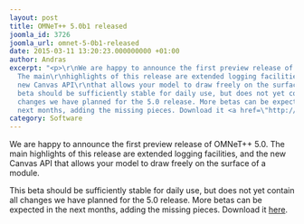 ```yaml
---
layout: post
title: OMNeT++ 5.0b1 released
joomla_id: 3726
joomla_url: omnet-5-0b1-released
date: 2015-03-11 13:20:23.000000000 +01:00
author: Andras
excerpt: "<p>\r\nWe are happy to announce the first preview release of OMNeT++ 5.0.
  The main\r\nhighlights of this release are extended logging facilities, and the
  new Canvas API\r\nthat allows your model to draw freely on the surface of a module.\r\n</p>\r\n<p>\r\nThis
  beta should be sufficiently stable for daily use, but does not yet contain\r\nall
  changes we have planned for the 5.0 release. More betas can be expected\r\nin the
  next months, adding the missing pieces. Download it <a href=\"http://omnetpp.org/component/jdownloads/category/31-release-test-versions?Itemid=-1\">here</a>.\r\n</p>"
category: Software
---
```

<p>
We are happy to announce the first preview release of OMNeT++ 5.0. The main
highlights of this release are extended logging facilities, and the new Canvas API
that allows your model to draw freely on the surface of a module.
</p>
<p>
This beta should be sufficiently stable for daily use, but does not yet contain
all changes we have planned for the 5.0 release. More betas can be expected
in the next months, adding the missing pieces. Download it <a href="http://omnetpp.org/component/jdownloads/category/31-release-test-versions?Itemid=-1">here</a>.
</p>
